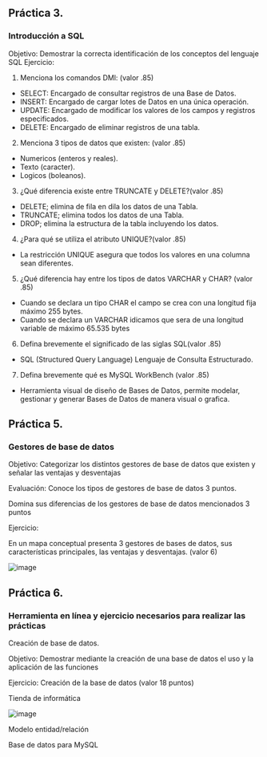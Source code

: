## Práctica 3.
### Introducción a SQL
Objetivo: Demostrar la correcta identificación de los conceptos del lenguaje SQL
Ejercicio:

1. Menciona los comandos DMl: (valor .85)

* SELECT: Encargado de consultar registros de una Base de Datos.
* INSERT: Encargado de cargar lotes de Datos en una única operación.
* UPDATE: Encargado de modificar los valores de los campos y registros especificados.
* DELETE: Encargado de eliminar registros de una tabla.

2. Menciona 3 tipos de datos que existen: (valor .85)

* Numericos (enteros y reales).
* Texto (caracter).
* Logicos (boleanos).

3. ¿Qué diferencia existe entre TRUNCATE y DELETE?(valor .85)

* DELETE; elimina de fila en dila los datos de una Tabla.
* TRUNCATE; elimina todos los datos de una Tabla.
* DROP; elimina la estructura de la tabla incluyendo los datos.

4. ¿Para qué se utiliza el atributo UNIQUE?(valor .85)

* La restricción UNIQUE asegura que todos los valores en una columna sean diferentes.

5. ¿Qué diferencia hay entre los tipos de datos VARCHAR y CHAR? (valor .85)

* Cuando se declara un tipo CHAR el campo se crea con una longitud fija máximo 255 bytes.
* Cuando se declara un VARCHAR idicamos que sera de una longitud variable de máximo 65.535 bytes 

6. Defina brevemente el significado de las siglas SQL(valor .85)

* SQL (Structured Query Language) Lenguaje de Consulta Estructurado.

7. Defina brevemente qué es MySQL WorkBench (valor .85)

* Herramienta visual de diseño de Bases de Datos, permite modelar, gestionar y generar Bases de Datos de manera visual o grafica.

## Práctica 5.
### Gestores de base de datos

Objetivo: Categorizar los distintos gestores de base de datos que existen y señalar las
ventajas y desventajas

Evaluación: Conoce los tipos de gestores de base de datos 3 puntos.

Domina sus diferencias de los gestores de base de datos mencionados 3 puntos

Ejercicio:

En un mapa conceptual presenta 3 gestores de bases de datos, sus características
principales, las ventajas y desventajas. (valor 6)

![image](https://user-images.githubusercontent.com/91554777/170415427-e2b7321b-a97f-43b0-ac24-6e506c307e6b.png)

## Práctica 6.
### Herramienta en línea y ejercicio necesarios para realizar las prácticas

Creación de base de datos.

Objetivo: Demostrar mediante la creación de una base de datos el uso y la aplicación de
las funciones

Ejercicio: Creación de la base de datos (valor 18 puntos)

Tienda de informática

![image](https://user-images.githubusercontent.com/91554777/170415101-717bca19-3644-46a9-8a57-8d5940c5d283.png)




Modelo entidad/relación




Base de datos para MySQL
